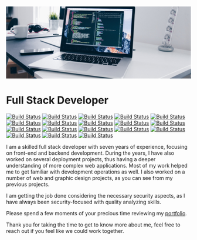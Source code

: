 ![](https://github.com/ramsingh22/RamSingh/blob/main/header.jpg?raw=true)

# Full Stack Developer
 
[![Build Status](https://img.shields.io/badge/-Full_Stack_Development-brightgreen)](http://quickeffort.com)
[![Build Status](https://img.shields.io/badge/-Web_Development-lightgray)](http://quickeffort.com)
[![Build Status](https://img.shields.io/badge/-Web_Designing-504816)](http://quickeffort.com)
[![Build Status](https://img.shields.io/badge/-Graphic_Designing-0c3ca7)](http://quickeffort.com)
[![Build Status](https://img.shields.io/badge/-React_Js-brightgreen)](http://quickeffort.com)
[![Build Status](https://img.shields.io/badge/-Node_Js-green)](http://quickeffort.com)
[![Build Status](https://img.shields.io/badge/-Javascript-yellowgreen)](http://quickeffort.com)
[![Build Status](https://img.shields.io/badge/-AWS-yellow)](http://quickeffort.com)
[![Build Status](https://img.shields.io/badge/-S3-orange)](http://quickeffort.com)
[![Build Status](https://img.shields.io/badge/-iOS_App-blueviolet)](http://quickeffort.com)
[![Build Status](https://img.shields.io/badge/-Android_App-ff69b4)](http://quickeffort.com)
[![Build Status](https://img.shields.io/badge/-PHP-blue)](http://quickeffort.com)
[![Build Status](https://img.shields.io/badge/-MYSQL-8c2f82)](http://quickeffort.com)
[![Build Status](https://img.shields.io/badge/-Wordpress-93dd97)](http://quickeffort.com)
[![Build Status](https://img.shields.io/badge/-Redis-red)](http://quickeffort.com)
[![Build Status](https://img.shields.io/badge/-CakePHP-e70a3c)](http://quickeffort.com)
[![Build Status](https://img.shields.io/badge/-Yii2-blueviolet)](http://quickeffort.com)
[![Build Status](https://img.shields.io/badge/-jQuery-9cf)](http://quickeffort.com)

I am a skilled full stack developer with seven years of experience, focusing on front-end and backend development. During the years, I have also worked on several deployment projects, thus having a deeper understanding of more complex web applications. Most of my work helped me to get familiar with development operations as well. I also worked on a number of web and graphic design projects, as you can see from my previous projects.

I am getting the job done considering the necessary security aspects, as I have always been security-focused with quality analyzing skills.

Please spend a few moments of your precious time reviewing my [portfolio](http://quickeffort.com/portfolio.html).

Thank you for taking the time to get to know more about me, feel free to reach out if you feel like we could work together.

